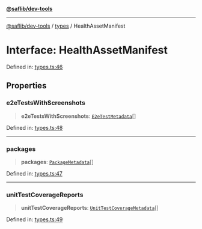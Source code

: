 [**@saflib/dev-tools**](../../reference.md)

***

[@saflib/dev-tools](../../reference.md) / [types](../reference.md) / HealthAssetManifest

# Interface: HealthAssetManifest

Defined in: [types.ts:46](https://github.com/sderickson/saflib/blob/cfc305107fe2cac23ced357d4c57b41d7e0d5016/dev-tools/types.ts#L46)

## Properties

### e2eTestsWithScreenshots

> **e2eTestsWithScreenshots**: [`E2eTestMetadata`](E2eTestMetadata.md)[]

Defined in: [types.ts:48](https://github.com/sderickson/saflib/blob/cfc305107fe2cac23ced357d4c57b41d7e0d5016/dev-tools/types.ts#L48)

***

### packages

> **packages**: [`PackageMetadata`](PackageMetadata.md)[]

Defined in: [types.ts:47](https://github.com/sderickson/saflib/blob/cfc305107fe2cac23ced357d4c57b41d7e0d5016/dev-tools/types.ts#L47)

***

### unitTestCoverageReports

> **unitTestCoverageReports**: [`UnitTestCoverageMetadata`](UnitTestCoverageMetadata.md)[]

Defined in: [types.ts:49](https://github.com/sderickson/saflib/blob/cfc305107fe2cac23ced357d4c57b41d7e0d5016/dev-tools/types.ts#L49)
